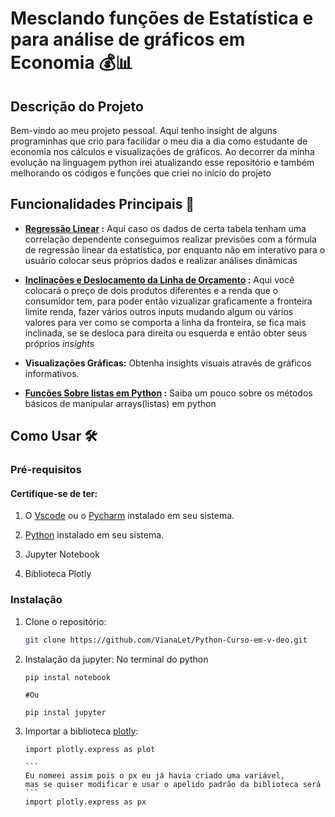 # Mesclando funções de Estatística e para análise de gráficos em Economia 💰📊

## Descrição do Projeto

Bem-vindo ao meu projeto pessoal. Aqui tenho insight de alguns programinhas que crio para facilidar o meu dia a dia como estudante de economia nos cálculos e visualizações de gráficos. Ao decorrer da minha evolução na linguagem python irei atualizando esse repositório e também melhorando os códigos e funções que criei no início do projeto


## Funcionalidades Principais 🌟

- **[Regressão Linear](https://github.com/VianaLet/Python-Curso-em-v-deo/blob/main/regress%C3%A3o%20linear.py) :** Aqui caso os dados de certa tabela tenham uma correlação dependente conseguimos realizar previsões com a fórmula de regressão linear da estatística, por enquanto não em interativo para o usuário colocar seus próprios dados e realizar análises dinâmicas
- **[Inclinações e Deslocamento da Linha de Orçamento](https://github.com/VianaLet/Python-Curso-em-v-deo/blob/main/linha.ipynb) :** Aqui você colocará o preço de dois produtos diferentes e a renda que o consumidor tem, para poder então vizualizar graficamente a fronteira limite renda, fazer vários outros inputs mudando algum ou vários valores para ver como se comporta a linha da fronteira, se fica mais inclinada, se se desloca para direita ou esquerda e então obter seus próprios *insights*
- **Visualizações Gráficas:** Obtenha insights visuais através de gráficos informativos.

- **[Funções Sobre listas em Python](https://github.com/VianaLet/Python-Curso-em-v-deo/blob/main/Listas-m%C3%A9todos%20e%20fun%C3%A7%C3%B5es.py) :** Saiba um pouco sobre os métodos básicos de manipular arrays(listas) em python
## Como Usar 🛠️

### Pré-requisitos
#### Certifique-se de ter:
1. O [Vscode](https://code.visualstudio.com/Download) ou o [Pycharm](https://www.jetbrains.com/pt-br/pycharm/download/?section=windows) instalado em seu sistema.

2. [Python](https://www.python.org/) instalado em seu sistema.

3. Jupyter Notebook

4. Biblioteca Plotly

### Instalação

1. Clone o repositório:

   ```bash
   git clone https://github.com/VianaLet/Python-Curso-em-v-deo.git

1. Instalação da jupyter: No terminal do python
    ```
    pip instal notebook
    
    #Ou
    
    pip instal jupyter

1. Importar a biblioteca [plotly](https://plotly.com/python/getting-started/#install):
    ````
    import plotly.express as plot
   
    ```
    Eu nomeei assim pois o px eu já havia criado uma variável,
    mas se quiser modificar e usar o apelido padrão da biblioteca será
    ```
    import plotly.express as px

